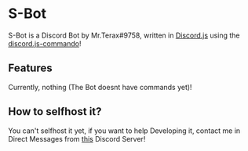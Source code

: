 # S-Bot
S-Bot is a Discord Bot by Mr.Terax#9758, written in [Discord.js](https://discord.js.org/) using the [discord.js-commando](https://github.com/Gawdl3y/discord.js-commando)!

## Features
Currently, nothing (The Bot doesnt have commands yet)!

## How to selfhost it?
You can't selfhost it yet, if you want to help Developing it, contact me in Direct Messages from [this](https://discord.gg/kgzpCDx) Discord Server!